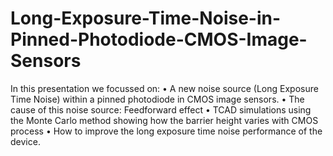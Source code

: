 # Long-Exposure-Time-Noise-in-Pinned-Photodiode-CMOS-Image-Sensors

 In this presentation we focussed on:
• A new noise source (Long Exposure Time Noise) within a pinned photodiode in
CMOS image sensors.
• The cause of this noise source: Feedforward effect
• TCAD simulations using the Monte Carlo method showing how the barrier height varies with CMOS process
• How to improve the long exposure time noise performance of the device.
